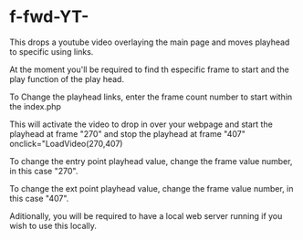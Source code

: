 # f-fwd-YT-
This drops a youtube video overlaying the main page and moves playhead to specific using links.

At the moment you'll be required to find th especific frame to start and the play function of the play head.

To Change the playhead links, enter the frame count number to start within the index.php

This will activate the video to drop in over your webpage and start the playhead at frame "270" and stop the playhead at frame "407"
onclick="LoadVideo(270,407)

To change the entry point playhead value, change the frame value number, in this case "270".

To change the ext point playhead value, change the frame value number, in this case "407".


Aditionally, you will be required to have a local web server running if you wish to use this locally.

